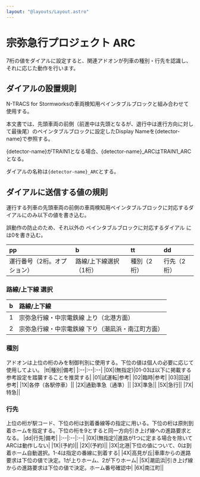 ```yaml
---
layout: "@layouts/Layout.astro"
---
```

# 宗弥急行プロジェクト ARC

7桁の値をダイアルに設定すると、関連アドオンが列車の種別・行先を認識し、それに応じた動作を行います。

## ダイアルの設置規則

N-TRACS for Stormworksの車両検知用ペインタブルブロックと組み合わせて使用する。

本文書では、先頭車両の前側（前進中は先頭となるが、退行中は進行方向に対して最後尾）のペインタブルブロックに設定したDisplay Nameを{detector-name}で参照する。

{detector-name}がTRAIN1となる場合、{detector-name}_ARCはTRAIN1_ARCとなる。

ダイアルの名称は`{detector-name}_ARC`とする。

## ダイアルに送信する値の規則

運行する列車の先頭車両の前側の車両検知用ペインタブルブロックに対応するダイアルにのみ以下の値を書き込む。

誤動作の防止のため、それ以外の ペインタブルブロックに対応するダイアル には0を書き込む。

|pp|b|tt|dd|
|:--|:--|:--|:--|
|運行番号（2桁。オプション）|路線/上下線選択（1桁）|種別（2桁）|行先（2桁）|

### 路線/上下線 選択

|b|路線/上下線|
|:--|:--|
|1|宗弥急行線・中宗電鉄線 上り（北港方面）|
|2|宗弥急行線・中宗電鉄線 下り（潮凪浜・南江町方面）|

### 種別
アドオンは上位の桁のみを制御判別に使用する。下位の値は個人の必要に応じて使用してよい。
|tt|種別|備考|
|:--|:--|:--|
|0X|(無指定)|01-03は以下に掲載する参考設定を踏襲することを推奨する|
|01|試運転|参考|
|02|臨時|参考|
|03|回送|参考|
|1X|各停（各駅停車）||
|2X|通勤準急（通準）||
|3X|準急||
|5X|急行||
|7X|特急||

### 行先
上位の桁が駅コード、下位の桁は到着番線等の指定に用いる。下位の桁は原則到着ホームを指定する。下位の桁を9とすると同一方向引き上げ線への進路要求となる。
|dd|行先|備考|
|:--|:--|:--|
|0X|(無指定)|進路が1つに定まる場合を除いてARCは動作しない|
|1X|(予約)||
|2X|(予約)||
|3X|北港|下位の値について、0は到着ホーム自動選択。1-4は指定の番線に到着する|
|4X|高見が丘|車庫からの進路要求は下位の値で決定。1が上りホーム、2が下りホーム|
|5X|潮凪浜|引き上げ線からの進路要求は下位の値で決定。ホーム番号確認中|
|6X|南江町||
